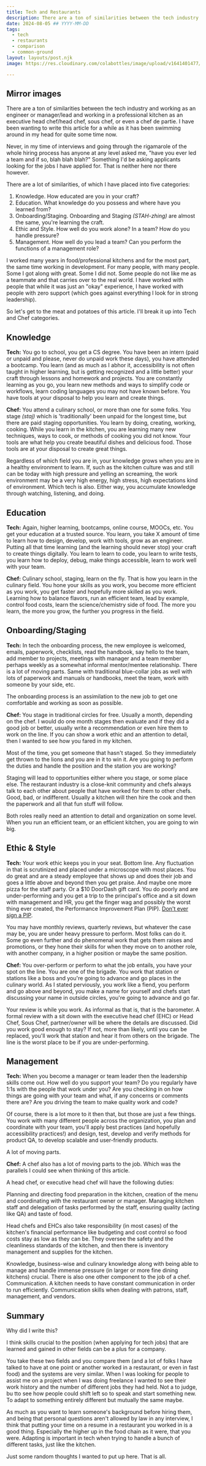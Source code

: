 ```yaml
---
title: Tech and Restaurants
description: There are a ton of similarities between the tech industry and working as an engineer or manager/lead and working in a professional kitchen as an executive head chef/head chef, sous chef, or even a chef de partie. I have been wanting to write this article for a while as it has been swimming around in my head for quite some time now.
date: 2024-08-05 ## YYYY-MM-DD
tags:
  - tech
  - restaurants
  - comparison
  - common-ground
layout: layouts/post.njk
image: https://res.cloudinary.com/colabottles/image/upload/v1641401477/images/backdrop_lobster.jpg

---
```


## Mirror images

There are a ton of similarities between the tech industry and working as an engineer or manager/lead and working in a professional kitchen as an executive head chef/head chef, sous chef, or even a chef de partie. I have been wanting to write this article for a while as it has been swimming around in my head for quite some time now.

Never, in my time of interviews and going through the rigamarole of the whole hiring process has anyone at any level asked me, "have you ever led a team and if so, blah blah blah?" Something I'd be asking applicants looking for the jobs I have applied for. That is neither here nor there however.

There are a lot of similarities, of which I have placed into five categories:

1. Knowledge. How educated are you in your craft?
2. Education. What knowledge do you possess and where have you learned from?
3. Onboarding/Staging. Onboarding and Staging *(STAH-zhing)* are almost the same, you're learning the craft.
4. Ethic and Style. How well do you work alone? In a team? How do you handle pressure?
5. Management. How well do you lead a team? Can you perform the functions of a management role?

I worked many years in food/professional kitchens and for the most part, the same time working in development. For many people, with many people. Some I got along with great. Some I did not. Some people do not like me as a teammate and that carries over to the real world. I have worked with people that while it was just an "okay" experience, I have worked with people with zero support (which goes against everything I look for in strong leadership).

So let's get to the meat and potatoes of this article. I'll break it up into Tech and Chef categories.

## Knowledge

**Tech:** You go to school, you get a CS degree. You have been an intern (paid or unpaid and please, never do unpaid work these days), you have attended a bootcamp. You learn (and as much as I abhor it, accessibility is not often taught in higher learning, but is getting recognized and a little better) your craft through lessons and homework and projects. You are constantly learning as you go, you learn new methods and ways to simplify code or workflows, learn coding languages you may not have known before. You have tools at your disposal to help you learn and create things.

**Chef:** You attend a culinary school, or more than one for some folks. You stage *(staj)* which is 'traditionally' been unpaid for the longest time, but there are paid staging opportunities. You learn by doing, creating, working, cooking. While you learn in the kitchen, you are learning many new techniques, ways to cook, or methods of cooking you did not know. Your tools are what help you create beautiful dishes and delicious food. Those tools are at your disposal to create great things.

Regardless of which field you are in, your knowledge grows when you are in a healthy environment to learn. If, such as the kitchen culture was and still can be today with high pressure and yelling an screaming, the work environment may be a very high energy, high stress, high expectations kind of environment. Which tech is also. Either way, you accumulate knowledge through watching, listening, and doing.

## Education

**Tech:** Again, higher learning, bootcamps, online course, MOOCs, etc. You get your education at a trusted source. You learn, you take X amount of time to learn how to design, develop, work with tools, grow as an engineer. Putting all that time learning (and the learning should never stop) your craft to create things digitally. You learn to learn to code, you learn to write tests, you learn how to deploy, debug, make things accessible, learn to work well with your team.

**Chef:** Culinary school, staging, learn on the fly. That is how you learn in the culinary field. You hone your skills as you work, you become more efficient as you work, you get faster and hopefully more skilled as you work. Learning how to balance flavors, run an efficient team, lead by example, control food costs, learn the science/chemistry side of food. The more you learn, the more you grow, the further you progress in the field.

## Onboarding/Staging

**Tech:** In tech the onboarding process, the new employee is welcomed, emails, paperwork, checklists, read the handbook, say hello to the team, add member to projects, meetings with manager and a team member perhaps weekly as a somewhat informal mentor/mentee relationship. There is a lot of moving parts. Same with traditional blue-collar jobs as well with lots of paperwork and manuals or handbooks, meet the team, work with someone by your side, etc.

The onboarding process is an assimilation to the new job to get one comfortable and working as soon as possible.

**Chef:** You stage in traditional circles for free. Usually a month, depending on the chef. I would do one month stages then evaluate and if they did a good job or better, usually write a recommendation or even hire them to work on the line. If you can show a work ethic and an attention to detail, then I wanted to see how you fared in my kitchen.

Most of the time, you get someone that hasn't staged. So they immediately get thrown to the lions and you are in it to win it. Are you going to perform the duties and handle the position and the station you are working?

Staging will lead to opportunities either where you stage, or some place else. The restaurant industry is a close-knit community and chefs always talk to each other about people that have worked for them to other chefs. Good, bad, or indifferent. Usually a kitchen will then hire the cook and then the paperwork and all that fun stuff will follow.

Both roles really need an attention to detail and organization on some level. When you run an efficient team, or an efficient kitchen, you are going to win big.

## Ethic &amp; Style

**Tech:** Your work ethic keeps you in your seat. Bottom line. Any fluctuation in that is scrutinized and placed under a microscope with most places. You do great and are a steady employee that shows up and does their job and goes a little above and beyond then you get praise. And maybe one more pizza for the staff party. Or a $10 DoorDash gift card. You do poorly and are under-performing and you get a trip to the principal's office and a sit down with management and HR, you get the finger wag and possibly the worst thing ever created, the Performance Improvement Plan (PIP). [Don't ever sign a PIP](https://eggcellentwork.com/never-sign-a-pip/).

You may have monthly reviews, quarterly reviews, but whatever the case may be, you are under heavy pressure to perform. Most folks can do it. Some go even further and do phenomenal work that gets them raises and promotions, or they hone their skills for when they move on to another role, with another company, in a higher position or maybe the same position.

**Chef:** You over-perform or perform to what the job entails, you have your spot on the line. You are one of the brigade. You work that station or stations like a boss and you're going to advance and go places in the culinary world. As I stated perviously, you work like a fiend, you perform and go above and beyond, you make a name for yourself and chefs start discussing your name in outside circles, you're going to advance and go far.

Your review is while you work. As informal as that is, that is the barometer. A formal review with a sit down with the executive head chef (EHC) or Head Chef, Sous Chef, partner/owner will be where the details are discussed. Did you work good enough to stay? If not, more than likely, until you can be replaced, you'll work that station and hear it from others on the brigade. The line is the worst place to be if you are under-performing.

## Management

**Tech:** When you become a manager or team leader then the leadership skills come out. How well do you support your team? Do you regularly have 1:1s with the people that work under you? Are you checking in on how things are going with your team and what, if any concerns or comments there are? Are you driving the team to make quality work and code?

Of course, there is a lot more to it then that, but those are just a few things. You work with many different people across the organization, you plan and coordinate with your team, you'll apply best practices (and hopefully accessibility practices!) and design, test, develop and verify methods for product QA, to develop scalable and user-friendly products.

A lot of moving parts.

**Chef:** A chef also has a lot of moving parts to the job. Which was the parallels I could see when thinking of this article.

A head chef, or executive head chef will have the following duties:

Planning and directing food preparation in the kitchen, creation of the menu and coordinating with the restaurant owner or manager. Managing kitchen staff and delegation of tasks performed by the staff, ensuring quality (acting like QA) and taste of food.

Head chefs and EHCs also take responsibility (in most cases) of the kitchen's financial performance like budgeting and cost control so food costs stay as low as they can be. They oversee the safety and the cleanliness standards of the kitchen, and then there is inventory management and supplies for the kitchen.

Knowledge, business-wise and culinary knowledge along with being able to manage and handle immense pressure (in larger or more fine dining kitchens) crucial. There is also one other component to the job of a chef. Communication. A kitchen needs to have constant communication in order to run efficiently. Communication skills when dealing with patrons, staff, management, and vendors.

## Summary

Why did I write this?

I think skills crucial to the position (when applying for tech jobs) that are learned and gained in other fields can be a plus for a company.

You take these two fields and you compare them (and a lot of folks I have talked to have at one point or another worked in a restaurant, or even in fast food) and the systems are very similar. When I was looking for people to assist me on a project when I was doing freelance I wanted to see their work history and the number of different jobs they had held. Not a to judge, bu tto see how people could shift left so to speak and start something new. To adapt to something entirely different but mutually the same maybe.

As much as you want to learn someone's background before hiring them, and being that personal questions aren't allowed by law in any interview, I think that putting your time on a resume in a restaurant you worked in is a good thing. Especially the higher up in the food chain as it were, that you were. Adapting is important in tech when trying to handle a bunch of different tasks, just like the kitchen.

Just some random thoughts I wanted to put up here. That is all.
